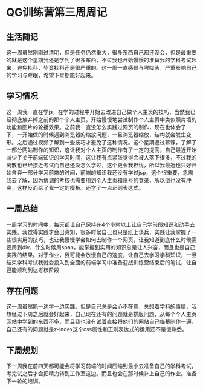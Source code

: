 # QG训练营第三周周记
## 生活随记
这一周虽然刚刚过清明，但是任务仍然重大，很多东西自己都还没会，但是最重要的就是这个星期我还是学到了很多东西，不过我也开始慢慢的准备我的学科考试起来，避免挂科，毕竟挂科还是很严重的。这一周一直感冒与喉咙头，严重影响自己的学习与睡眠，希望下星期能好起来。
## 学习情况
这一周我一直在学js，在学的过程中开始去改进自己做个人主页的技巧，当然我已经彻底放弃掉之前的那个个人主页，开始慢慢地尝试制作个人主页中类似照片墙的功能和图片的轮播效果。之前我一直没怎么实践过网页的制作，现在也体会了一下，一开始做的时候遇到浏览器的缩放问题，一旦浏览器缩放，结构就会发生变形。之后通过视频了解到一些技巧才避免了这种情况。这个星期通过慕课，了解了一部分网站制作的知识，这让我对个人主页的制作有了一定的提高，自己最近开始减少了关于前端知识的学习时间，这让我有点紧张觉得会被人落下很多，不过我的离散也已经接近考试而自己还没怎么学过，这个更令我担忧，所以我最近也只好开始舍弃一部分学习前端的时间，前端的知识我还没有学过jsp，这个很重要，急需我去了解，因为协调的考核也需要用到个人主页和账号的登录，所以倒也没有冲突，这样反而给了我一定的模板。还学了一点正则表达式。
## 一周总结
一周学习的时间中，每天都让自己保持在4个小时以上让自己学前段知识和动手去实践。我觉得实践才会出真知，很多时候自己也只是纸上谈兵，实践让我掌握了一些很实用的技巧，也让我慢慢学会如何去制作一个网页，让我知道到底什么时候需要用到div，什么时候用span，能掌握到实用的知识总是让人兴奋，而且也是自己实践的结果。对于作业，我可能会放慢自己的速度，让自己去学习学科知识，一旦结束学科考试我就会投入到全面的前端学习中准备迎战训练营结束后的笔试，让自己能顺利到达考核阶段
## 存在问题
这一周虽然能一边学一边实践，但是自己总是会心不在焉，总想着学科的事情，我想经过下周之后就会好起来，自己现在还有的问题就是排版问题，从每个个人主页网站中学到的东西不多，而且我也没有试着直接将他们的网站自己临摹制作一遍，自己还有的问题就是z-index这个css属性和正则表达式的运用还不是很熟悉。
## 下周规划
下一周我在前四天都可能会将学习前端的时间压缩到最小去准备自己的学科考试，考完试之后才会把精力转到工作室这边。而且也会在那时候补上自己的作业。准备下一轮的培训。